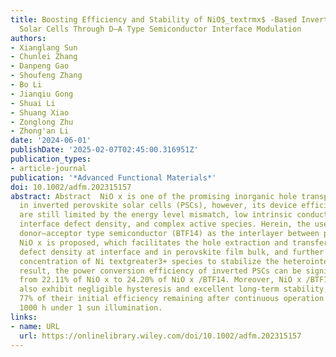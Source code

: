 ```yaml
---
title: Boosting Efficiency and Stability of NiO$_textrmx$ ‐Based Inverted Perovskite
  Solar Cells Through D–A Type Semiconductor Interface Modulation
authors:
- Xianglang Sun
- Chunlei Zhang
- Danpeng Gao
- Shoufeng Zhang
- Bo Li
- Jianqiu Gong
- Shuai Li
- Shuang Xiao
- Zonglong Zhu
- Zhong'an Li
date: '2024-06-01'
publishDate: '2025-02-07T02:45:00.316951Z'
publication_types:
- article-journal
publication: '*Advanced Functional Materials*'
doi: 10.1002/adfm.202315157
abstract: Abstract  NiO x is one of the promising inorganic hole transporting materials
  in inverted perovskite solar cells (PSCs), however, its device efficiency and stability
  are still limited by the energy level mismatch, low intrinsic conductivity, high
  interface defect density, and complex active species. Herein, the use of an imide‐based
  donor–acceptor type semiconductor (BTF14) as the interlayer between perovskite and
  NiO x is proposed, which facilitates the hole extraction and transfer, reduces the
  defect density at interface and in perovskite film bulk, and further reduces the
  concentration of Ni textgreater3+ species to stabilize the heterointerface. As a
  result, the power conversion efficiency of inverted PSCs can be significantly boosted
  from 22.11% of NiO x to 24.20% of NiO x /BTF14. Moreover, NiO x /BTF14 based devices
  also exhibit negligible hysteresis and excellent long‐term stability, with over
  77% of their initial efficiency remaining after continuous operation at 60 °C for
  1000 h under 1 sun illumination.
links:
- name: URL
  url: https://onlinelibrary.wiley.com/doi/10.1002/adfm.202315157
---
```

